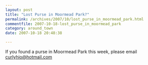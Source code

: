 ```yaml
---
layout: post
title: "Lost Purse in Moormead Park?"
permalink: /archives/2007/10/lost_purse_in_moormead_park.html
commentfile: 2007-10-18-lost_purse_in_moormead_park
category: around_town
date: 2007-10-18 20:48:38

---
```


If you found a purse in Moormead Park this week, please email <curlyhio@hotmail.com>
